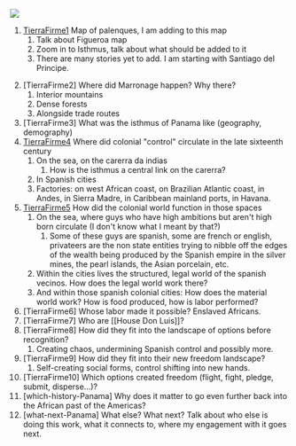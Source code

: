 <a href="https://juncture-digital.org"><img src="https://juncture-digital.org/images/ve-button.png"></a>

<param ve-config 
       title="Panama"
       author="EmKamm"
       banner="https://raw.githubusercontent.com/emKamm/homepage/main/Panama/1644Jansson.png" 
       layout="vtl">

<!-- Entities discussed throughout the essay are typically defined before the essay text and
     are thus available in all text.  Entity identifiers (QIDs) can be found in either
     Wikipedia or Wikidata (https://www.wikidata.org)> -->
<param ve-entity eid="">

1. [TierraFirme1](TierraFirme1.md) Map of palenques, I am adding to this map
	1. Talk about Figueroa map
	2. Zoom in to Isthmus, talk about what should be added to it
	3. There are many stories yet to add. I am starting with Santiago del Principe.
<param ve-entity image
       url= "https://raw.githubusercontent.com/emKamm/homepage/main/Panama/Figueroa-2010-geography-freedom-rebel-slave-communities.jpg">
       
2. [TierraFirme2] Where did Marronage happen? Why there?
	1. Interior mountains
	2. Dense forests
	3. Alongside trade routes
3. [TierraFirme3] What was the isthmus of Panama like (geography, demography)
4.  [TierraFirme4](TierraFirme4.md) Where did colonial "control" circulate in the late sixteenth century
	1. 	On the sea, on the carerra da indias
		1. How is the isthmus a central link on the carerra?
	2. In Spanish cities
	3. Factories: on west African coast, on Brazilian Atlantic coast, in Andes, in Sierra Madre, in Caribbean mainland ports, in Havana. 
5. [TierraFirme5](TierraFirme5.md) How did the colonial world function in those spaces
	1.  On the sea, where guys who have high ambitions but aren't high born circulate (I don't know what I meant by that?)
		1.  Some of these guys are spanish, some are french or english, privateers are the non state entities trying to nibble off the edges of the wealth being produced by the Spanish empire in the silver mines, the pearl islands, the Asian porcelain, etc.
	2.  Within the cities lives the structured, legal world of the spanish vecinos. How does the legal world work there?  
	3.  And within those spanish colonial cities: How does the material world work? How is food produced, how is labor performed? 
6. [TierraFirme6]  Whose labor made it possible? Enslaved Africans. 
7.  [TierraFirme7]  Who are [[House Don Luis]]?
8. [TierraFirme8]  How did they fit into the landscape of options before recognition? 
	1. Creating chaos, undermining Spanish control and possibly more.
9.  [TierraFirme9]  How did they fit into their new freedom landscape?
	1. Self-creating social forms, control shifting into new hands.
10. [TierraFirme10]  Which options created freedom (flight, fight, pledge, submit, disperse...)?
11. [which-history-Panama] Why does it matter to go even further back into the African past of the Americas?
12. [what-next-Panama]  What else? What next? Talk about who else is doing this work, what it connects to, where my engagement with it goes next. 
